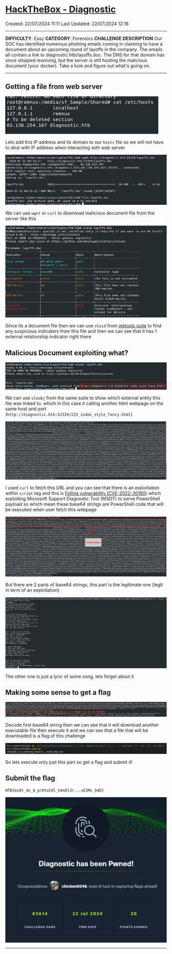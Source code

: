 # [HackTheBox - Diagnostic](https://app.hackthebox.com/challenges/Diagnostic)
Created: 22/07/2024 11:11
Last Updated: 22/07/2024 12:16
***
**DIFFICULTY**: Easy
**CATEGORY**: Forensics
**CHALLENGE DESCRIPTION** 
Our SOC has identified numerous phishing emails coming in claiming to have a document about an upcoming round of layoffs in the company. The emails all contain a link to diagnostic.htb/layoffs.doc. The DNS for that domain has since stopped resolving, but the server is still hosting the malicious document (your docker). Take a look and figure out what's going on.
***
## Getting a file from web server
![511fc01586eda60a04eb3c8bc401f1e8.png](../../../../_resources/511fc01586eda60a04eb3c8bc401f1e8.png)

Lets add this IP address and its domain to our `hosts` file so we will not have to deal with IP address when interacting with web server

![90af998fbe4c239bf61391945912138e.png](../../../../_resources/90af998fbe4c239bf61391945912138e.png)

We can use `wget` or `curl` to download malicious document file from the server like this

![eff80a3e0b0c984ea9f2a7a890b7d243.png](../../../../_resources/eff80a3e0b0c984ea9f2a7a890b7d243.png)

Since its a document file then we can use `oleid` from [oletools suite](https://github.com/decalage2/oletools) to find any suspicious indicators from this file and then we can see that it has 1 external relationship indicator right there 

## Malicious Document exploiting what?

![3409d5bffd87afa33907cd4f65beb20e.png](../../../../_resources/3409d5bffd87afa33907cd4f65beb20e.png)

We can use `oleobj` from the same suite to show which external entity this file was linked to. which in this case it calling another html webpage on the same host and port (`http://diagnostic.htb:52329/223_index_style_fancy.html`)

![7b5406b607b0d4d3f7656b0e4be96e4e.png](../../../../_resources/7b5406b607b0d4d3f7656b0e4be96e4e.png)

I used `curl` to fetch this URL and you can see that there is an exploitation within `script` tag and this is [Follina vulnerability (CVE-2022-30190)](https://blog.qualys.com/product-tech/2022/06/14/detect-the-follina-msdt-vulnerability-cve-2022-30190-with-qualys-multi-vector-edr-context-xdr) which exploiting Microsoft Support Diagnostic Tool (MSDT) to serve PowerShell payload so which mean these base64 strings are PowerShell code that will be executed when user fetch this webpage

![627df236c8843714b6e8b349960365e9.png](../../../../_resources/627df236c8843714b6e8b349960365e9.png)

But there are 2 parts of base64 strings, this part is the legitimate one (legit in term of an exploitation)

![60df362f1003ae8f9dbf49d38e2d641b.png](../../../../_resources/60df362f1003ae8f9dbf49d38e2d641b.png)

The other one is just a lyric of some song, lets forget about it

## Making some sense to get a flag

![36a7a2cc55067934117c29b707de3f5c.png](../../../../_resources/36a7a2cc55067934117c29b707de3f5c.png)

Decode first base64 string then we can see that it will download another executable file then execute it and we can see that a file that will be downloaded is a flag of this challenge

![6f163a07a87bcc6b6be1ab66f29c6293.png](../../../../_resources/6f163a07a87bcc6b6be1ab66f29c6293.png)

So lets execute only just this part so get a flag and submit it!

## Submit the flag

```
HTB{msDt_4s_A_pr0toC0l_h4nDl3r...sE3Ms_b4D}
```

![4cadd8b6b728fc3948eade454a6e1421.png](../../../../_resources/4cadd8b6b728fc3948eade454a6e1421.png)
***

